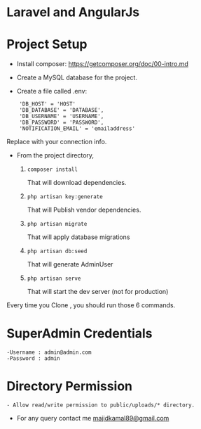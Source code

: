 # Laravel and AngularJs

Project Setup
==============

 - Install composer: https://getcomposer.org/doc/00-intro.md

 - Create a MySQL database for the project.

 - Create a file called .env:
```
	'DB_HOST' = 'HOST'
    'DB_DATABASE' = 'DATABASE',
    'DB_USERNAME' = 'USERNAME',
    'DB_PASSWORD' = 'PASSWORD',
    'NOTIFICATION_EMAIL' = 'emailaddress'
```
Replace with your connection info.

 - From the project directory,
   1. `composer install`

      That will download dependencies.

   2. `php artisan key:generate`

      That will Publish vendor dependencies.

   3. `php artisan migrate`

      That will apply database migrations

   4. `php artisan db:seed`

      That will generate AdminUser

   5. `php artisan serve`

      That will start the dev server (not for production)


Every time you Clone , you should run those 6 commands.

SuperAdmin Credentials
=========================
	-Username : admin@admin.com
	-Password : admin
	
Directory Permission
=========================
	- Allow read/write permission to public/uploads/* directory.
  - For any query contact me majidkamal89@gmail.com